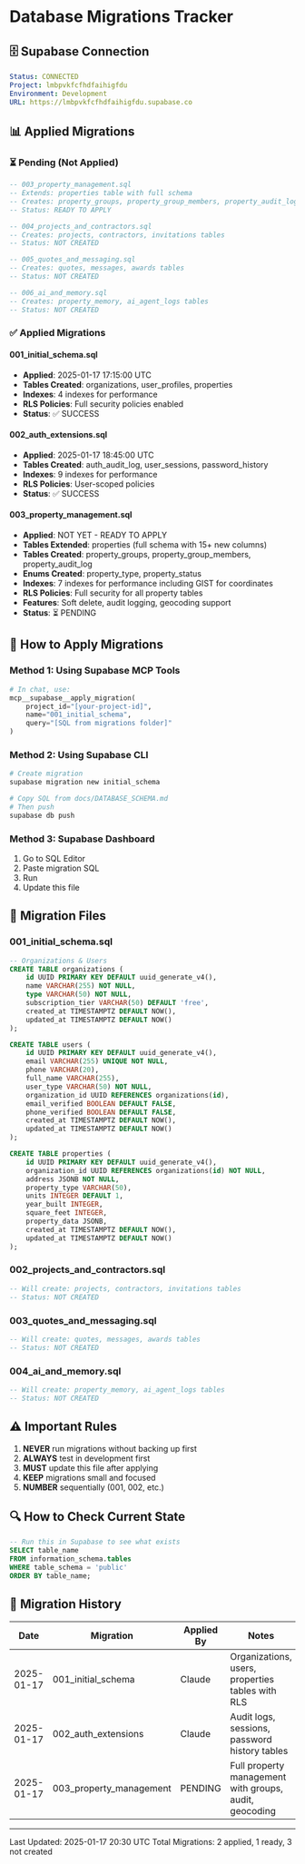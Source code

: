 # Database Migrations Tracker

## 🗄️ Supabase Connection
```yaml
Status: CONNECTED
Project: lmbpvkfcfhdfaihigfdu
Environment: Development
URL: https://lmbpvkfcfhdfaihigfdu.supabase.co
```

## 📊 Applied Migrations

### ⏳ Pending (Not Applied)
```sql
-- 003_property_management.sql
-- Extends: properties table with full schema
-- Creates: property_groups, property_group_members, property_audit_log
-- Status: READY TO APPLY

-- 004_projects_and_contractors.sql
-- Creates: projects, contractors, invitations tables
-- Status: NOT CREATED

-- 005_quotes_and_messaging.sql
-- Creates: quotes, messages, awards tables
-- Status: NOT CREATED

-- 006_ai_and_memory.sql
-- Creates: property_memory, ai_agent_logs tables
-- Status: NOT CREATED
```

### ✅ Applied Migrations

#### 001_initial_schema.sql
- **Applied**: 2025-01-17 17:15:00 UTC
- **Tables Created**: organizations, user_profiles, properties
- **Indexes**: 4 indexes for performance
- **RLS Policies**: Full security policies enabled
- **Status**: ✅ SUCCESS

#### 002_auth_extensions.sql
- **Applied**: 2025-01-17 18:45:00 UTC
- **Tables Created**: auth_audit_log, user_sessions, password_history
- **Indexes**: 9 indexes for performance
- **RLS Policies**: User-scoped policies
- **Status**: ✅ SUCCESS

#### 003_property_management.sql
- **Applied**: NOT YET - READY TO APPLY
- **Tables Extended**: properties (full schema with 15+ new columns)
- **Tables Created**: property_groups, property_group_members, property_audit_log
- **Enums Created**: property_type, property_status
- **Indexes**: 7 indexes for performance including GIST for coordinates
- **RLS Policies**: Full security for all property tables
- **Features**: Soft delete, audit logging, geocoding support
- **Status**: ⏳ PENDING

## 📝 How to Apply Migrations

### Method 1: Using Supabase MCP Tools
```python
# In chat, use:
mcp__supabase__apply_migration(
    project_id="[your-project-id]",
    name="001_initial_schema",
    query="[SQL from migrations folder]"
)
```

### Method 2: Using Supabase CLI
```bash
# Create migration
supabase migration new initial_schema

# Copy SQL from docs/DATABASE_SCHEMA.md
# Then push
supabase db push
```

### Method 3: Supabase Dashboard
1. Go to SQL Editor
2. Paste migration SQL
3. Run
4. Update this file

## 🔄 Migration Files

### 001_initial_schema.sql
```sql
-- Organizations & Users
CREATE TABLE organizations (
    id UUID PRIMARY KEY DEFAULT uuid_generate_v4(),
    name VARCHAR(255) NOT NULL,
    type VARCHAR(50) NOT NULL,
    subscription_tier VARCHAR(50) DEFAULT 'free',
    created_at TIMESTAMPTZ DEFAULT NOW(),
    updated_at TIMESTAMPTZ DEFAULT NOW()
);

CREATE TABLE users (
    id UUID PRIMARY KEY DEFAULT uuid_generate_v4(),
    email VARCHAR(255) UNIQUE NOT NULL,
    phone VARCHAR(20),
    full_name VARCHAR(255),
    user_type VARCHAR(50) NOT NULL,
    organization_id UUID REFERENCES organizations(id),
    email_verified BOOLEAN DEFAULT FALSE,
    phone_verified BOOLEAN DEFAULT FALSE,
    created_at TIMESTAMPTZ DEFAULT NOW(),
    updated_at TIMESTAMPTZ DEFAULT NOW()
);

CREATE TABLE properties (
    id UUID PRIMARY KEY DEFAULT uuid_generate_v4(),
    organization_id UUID REFERENCES organizations(id) NOT NULL,
    address JSONB NOT NULL,
    property_type VARCHAR(50),
    units INTEGER DEFAULT 1,
    year_built INTEGER,
    square_feet INTEGER,
    property_data JSONB,
    created_at TIMESTAMPTZ DEFAULT NOW(),
    updated_at TIMESTAMPTZ DEFAULT NOW()
);
```

### 002_projects_and_contractors.sql
```sql
-- Will create: projects, contractors, invitations tables
-- Status: NOT CREATED
```

### 003_quotes_and_messaging.sql
```sql
-- Will create: quotes, messages, awards tables  
-- Status: NOT CREATED
```

### 004_ai_and_memory.sql
```sql
-- Will create: property_memory, ai_agent_logs tables
-- Status: NOT CREATED
```

## ⚠️ Important Rules

1. **NEVER** run migrations without backing up first
2. **ALWAYS** test in development first
3. **MUST** update this file after applying
4. **KEEP** migrations small and focused
5. **NUMBER** sequentially (001, 002, etc.)

## 🔍 How to Check Current State

```sql
-- Run this in Supabase to see what exists
SELECT table_name 
FROM information_schema.tables 
WHERE table_schema = 'public'
ORDER BY table_name;
```

## 📅 Migration History

| Date | Migration | Applied By | Notes |
|------|-----------|------------|-------|
| 2025-01-17 | 001_initial_schema | Claude | Organizations, users, properties tables with RLS |
| 2025-01-17 | 002_auth_extensions | Claude | Audit logs, sessions, password history tables |
| 2025-01-17 | 003_property_management | PENDING | Full property management with groups, audit, geocoding |

---
Last Updated: 2025-01-17 20:30 UTC
Total Migrations: 2 applied, 1 ready, 3 not created